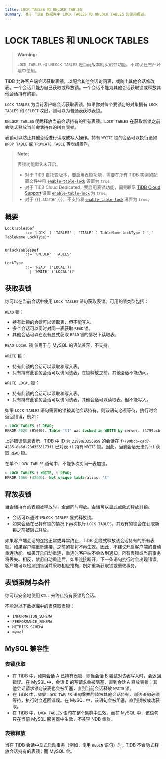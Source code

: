 ```yaml
---
title: LOCK TABLES 和 UNLOCK TABLES
summary: 关于 TiDB 数据库中 LOCK TABLES 和 UNLOCK TABLES 的使用概述。
---
```


# LOCK TABLES 和 UNLOCK TABLES

> **Warning:**
>
> `LOCK TABLES` 和 `UNLOCK TABLES` 是当前版本的实验性功能。不建议在生产环境中使用。

TiDB 允许客户端会话获取表锁，以配合其他会话访问表，或防止其他会话修改表。一个会话只能为自己获取或释放锁。一个会话不能为其他会话获取锁或释放其他会话持有的锁。

`LOCK TABLES` 为当前客户端会话获取表锁。如果你对每个要锁定的对象拥有 `LOCK TABLES` 和 `SELECT` 权限，则可以为普通表获取表锁。

`UNLOCK TABLES` 明确释放当前会话持有的所有表锁。`LOCK TABLES` 在获取新锁之前会隐式释放当前会话持有的所有表锁。

表锁可以防止其他会话进行读取或写入操作。持有 `WRITE` 锁的会话可以执行诸如 `DROP TABLE` 或 `TRUNCATE TABLE` 等表级操作。

> **Note:**
>
> 表锁功能默认未开启。
>
> - 对于 TiDB 自托管版本，要启用表锁功能，需要在所有 TiDB 实例的配置文件中将 [`enable-table-lock`](https://docs.pingcap.com/tidb/stable/tidb-configuration-file#enable-table-lock-new-in-v400) 设置为 `true`。
> - 对于 TiDB Cloud Dedicated，要启用表锁功能，需要联系 [TiDB Cloud Support](https://docs.pingcap.com/tidbcloud/tidb-cloud-support) 设置 [`enable-table-lock`](https://docs.pingcap.com/tidb/stable/tidb-configuration-file#enable-table-lock-new-in-v400) 为 `true`。
> - 对于 {{{ .starter }}}，不支持将 [`enable-table-lock`](https://docs.pingcap.com/tidb/stable/tidb-configuration-file#enable-table-lock-new-in-v400) 设置为 `true`。

## 概要

```ebnf+diagram
LockTablesDef
         ::= 'LOCK' ( 'TABLES' | 'TABLE' ) TableName LockType ( ',' TableName LockType)*


UnlockTablesDef
         ::= 'UNLOCK' 'TABLES'

LockType
         ::= 'READ' ('LOCAL')?
           | 'WRITE' ('LOCAL')?
```

## 获取表锁

你可以在当前会话中使用 `LOCK TABLES` 语句获取表锁。可用的锁类型包括：

`READ` 锁：

- 持有此锁的会话可以读取表，但不能写入。
- 多个会话可以同时对同一表获取 `READ` 锁。
- 其他会话可以在没有显式获取 `READ` 锁的情况下读取表。

`READ LOCAL` 锁 仅用于与 MySQL 的语法兼容，不支持。

`WRITE` 锁：

- 持有此锁的会话可以读取和写入表。
- 只有持有此锁的会话可以访问该表。在锁释放之前，其他会话不能访问。

`WRITE LOCAL` 锁：

- 持有此锁的会话可以读取和写入表。
- 只有持有此锁的会话可以访问该表。其他会话可以读取表，但不能写入。

如果 `LOCK TABLES` 语句需要的锁被其他会话持有，则该语句必须等待，执行时会返回错误，例如：

```sql
> LOCK TABLES t1 READ;
ERROR 8020 (HY000): Table 't1' was locked in WRITE by server: f4799bcb-cad7-4285-8a6d-23d3555173f1_session: 2199023255959
```

上述错误信息表示，TiDB 中 ID 为 `2199023255959` 的会话在 `f4799bcb-cad7-4285-8a6d-23d3555173f1` 已对表 `t1` 持有 `WRITE` 锁。因此，当前会话无法对 `t1` 获取 `READ` 锁。

在单个 `LOCK TABLES` 语句中，不能多次对同一表加锁。

```sql
> LOCK TABLES t WRITE, t READ;
ERROR 1066 (42000): Not unique table/alias: 't'
```

## 释放表锁

当会话持有的表锁被释放时，全部同时释放。会话可以显式或隐式释放其锁。

- 会话可以通过 `UNLOCK TABLES` 显式释放锁。
- 如果会话在已持有锁的情况下再次执行 `LOCK TABLES`，其现有的锁会在获取新锁之前被隐式释放。

如果客户端会话的连接正常或异常终止，TiDB 会隐式释放该会话持有的所有表锁。如果客户端重新连接，之前的锁将不再生效。因此，不建议开启客户端的自动重连功能。如果开启自动重连，重连时客户端不会收到通知，所有表锁或当前事务将丢失。相反，禁用自动重连后，如果连接断开，下一条语句执行时会出现错误。客户端可以检测到错误并采取相应措施，例如重新获取锁或重做事务。

## 表锁限制与条件

你可以安全地使用 `KILL` 来终止持有表锁的会话。

不能对以下数据库中的表获取表锁：

- `INFORMATION_SCHEMA`
- `PERFORMANCE_SCHEMA`
- `METRICS_SCHEMA`
- `mysql`

## MySQL 兼容性

### 表锁获取

- 在 TiDB 中，如果会话 A 已持有表锁，则当会话 B 尝试对该表写入时，会返回错误。在 MySQL 中，会话 B 的写请求会被阻塞，直到会话 A 释放表锁；其他会话请求锁定该表也会被阻塞，直到当前会话释放 `WRITE` 锁。
- 在 TiDB 中，如果 `LOCK TABLES` 语句需要的锁被其他会话持有，则该语句必须等待，执行时会返回错误。在 MySQL 中，该语句会被阻塞，直到锁被成功获取。
- 在 TiDB 中，`LOCK TABLES` 语句在整个集群中生效。而在 MySQL 中，该语句只在当前 MySQL 服务器中生效，不兼容 NDB 集群。

### 表锁释放

当在 TiDB 会话中显式启动事务（例如，使用 `BEGIN` 语句）时，TiDB 不会隐式释放会话持有的表锁；而 MySQL 会。